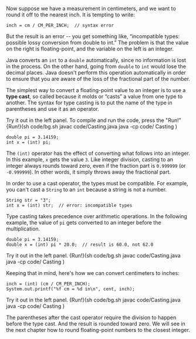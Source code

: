 Now suppose we have a measurement in centimeters, and we want to round it off to the nearest inch.
It is tempting to write:

```code
inch = cm / CM_PER_INCH;  // syntax error
```

But the result is an error -- you get something like, “incompatible types: possible lossy conversion from double to int.”
The problem is that the value on the right is floating-point, and the variable on the left is an integer.

Java converts an `int` to a `double` automatically, since no information is lost in the process.
On the other hand, going from `double` to `int` would lose the decimal places.
Java doesn't perform this operation automatically in order to ensure that you are aware of the loss of the fractional part of the number.


The simplest way to convert a floating-point value to an integer is to use a **type cast**, so called because it molds or “casts” a value from one type to another.
The syntax for type casting is to put the name of the type in parentheses and use it as an operator.


Try it out in the left panel.
To compile and run the code, press the "Run!"
{Run!}(sh code/bg.sh javac code/Casting.java java -cp code/ Casting )

```code
double pi = 3.14159;
int x = (int) pi;
```

The `(int)` operator has the effect of converting what follows into an integer.
In this example, `x` gets the value `3`.
Like integer division, casting to an integer always rounds toward zero, even if the fraction part is `0.999999` (or `-0.999999`).
In other words, it simply throws away the fractional part.

In order to use a cast operator, the types must be compatible.
For example, you can't cast a `String` to an `int` because a string is not a number.

```code
String str = "3";
int x = (int) str;  // error: incompatible types
```

Type casting takes precedence over arithmetic operations.
In the following example, the value of `pi` gets converted to an integer before the multiplication.

```code
double pi = 3.14159;
double x = (int) pi * 20.0;  // result is 60.0, not 62.0
```


Try it out in the left panel.
{Run!}(sh code/bg.sh javac code/Casting.java java -cp code/ Casting )


Keeping that in mind, here's how we can convert centimeters to inches:

```code
inch = (int) (cm / CM_PER_INCH);
System.out.printf("%f cm = %d in\n", cent, inch);
```


Try it out in the left panel.
{Run!}(sh code/bg.sh javac code/Casting.java java -cp code/ Casting )

The parentheses after the cast operator require the division to happen before the type cast.
And the result is rounded toward zero.
We will see in the next chapter how to round floating-point numbers to the closest integer.